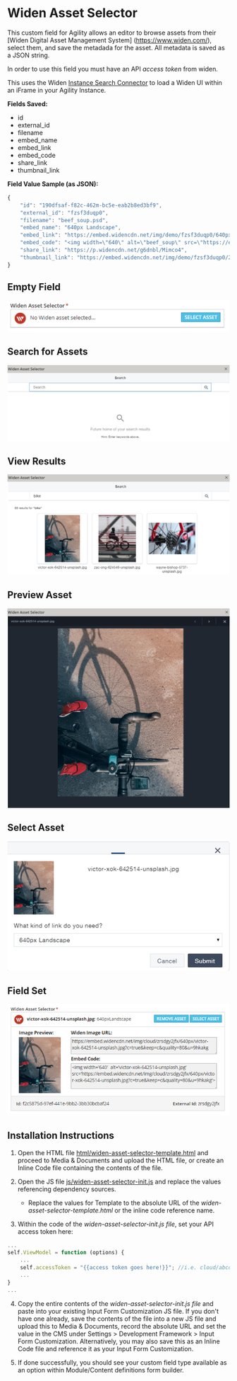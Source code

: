# Widen Asset Selector
This custom field for Agility allows an editor to browse assets from their [Widen Digital Asset Management System] (https://www.widen.com/), select them, and save the metadada for the asset. All metadata is saved as a JSON string.

In order to use this field you must have an API *access token* from widen. 

This uses the Widen [Instance Search Connector](https://widenv2.docs.apiary.io/#reference/search-connector/instant-search-connector/instant-search-connector-url) to load a Widen UI within an iFrame in your Agility Instance.

**Fields Saved:**
- id
- external_id
- filename
- embed_name
- embed_link
- embed_code
- share_link
- thumbnail_link

**Field Value Sample (as JSON):**
```javascript
{
    "id": "190dfsaf-f82c-462m-bc5e-eab2b8ed3bf9",
    "external_id": "fzsf3duqp0",
    "filename": "beef_soup.psd",
    "embed_name": "640px Landscape",
    "embed_link": "https://embed.widencdn.net/img/demo/fzsf3duqp0/640px/beef_soup.jpeg?u=xkzj3k",
    "embed_code": "<img width=\"640\" alt=\"beef_soup\" src=\"https://embed.widencdn.net/img/demo/fzsf3duqp0/640px/beef_soup.jpeg?u=xkzj3k\">",        
    "share_link": "https://p.widencdn.net/g6dnbl/Mimco4",
    "thumbnail_link": "https://embed.widencdn.net/img/demo/fzsf3duqp0/2048px/beef_soup.jpeg"
}
```

## Empty Field
![widen-asset-selector-new](screenshots/widen-asset-selector-new.png?raw=true "New")

## Search for Assets

![widen-asset-selector-search](screenshots/widen-asset-selector-search.png?raw=true "Search")

## View Results
![widen-asset-selector-result](screenshots/widen-asset-selector-result.png?raw=true "Result")

## Preview Asset
![widen-asset-selector-preview](screenshots/widen-asset-selector-preview.png?raw=true "Preview")

## Select Asset
![widen-asset-selector-select](screenshots/widen-asset-selector-select.png?raw=true "Select")

## Field Set
![widen-asset-selector-set](screenshots/widen-asset-selector-set.png?raw=true "Set")

## Installation Instructions
   
1. Open the HTML file [html/widen-asset-selector-template.html](html/widen-asset-selector-template.html) and proceed to Media & Documents and upload the HTML file, or create an Inline Code file containing the contents of the file.
 
2. Open the JS file [js/widen-asset-selector-init.js](js/widen-asset-selector-init.js) and replace the values referencing dependency sources.
	 - Replace the values for Template to the absolute URL of the *widen-asset-selector-template.html* or the inline code reference name.

3. Within the code of the *widen-asset-selector-init.js file*, set your API access token here:
```javascript
...
self.ViewModel = function (options) {
	...
	self.accessToken = "{{access token goes here!}}"; //i.e. cloud/abcdefghifjklmnopqrstuvwxyz
	...
}
...
```

4. Copy the entire contents of the *widen-asset-selector-init.js file* and paste into your existing Input Form Customization JS file. 
If you don't have one already, save the contents of the file into a new JS file and upload this to Media & Documents, record the absolute URL and set the value in the CMS under Settings > Development Framework > Input Form Customization. Alternatively, you may also save this as an Inline Code file and reference it as your Input Form Customization.

5. If done successfully, you should see your custom field type available as an option within Module/Content definitions form builder.
